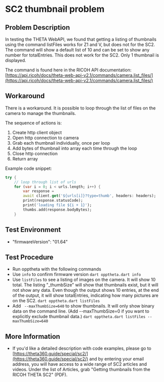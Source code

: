 # SC2 thumbnail problem

## Problem Description

In testing the THETA WebAPI, we found that getting a listing of thumbnails using the command listFiles works for Z1 and V, but does not for the SC2. The command will show a default list of 10 and can be set to show any number for totalEntries. This does not work for the SC2. Only 1 thumbnail is displayed. 

The command is found here in the RICOH API documentation: [https://api.ricoh/docs/theta-web-api-v2.1/commands/camera.list_files/](https://api.ricoh/docs/theta-web-api-v2.1/commands/camera.list_files/)

## Workaround

There is a workaround. It is possible to loop through the list of files on the camera to manage the thumbnails.

The sequence of actions is:
1. Create http client object
2. Open http connection to camera
3. Grab each thumbnail individually, once per loop 
4. Add bytes of thumbnail into array each time through the loop
5. Close http connection
6. Return array

Example code snippet:

```dart
try {
    // loop through list of urls
    for (var i = 0; i < urls.length; i++) {
        var response =
        await client.get('${urls[i]}?type=thumb', headers: headers);
        print(response.statusCode);
        print('loading file ${i + 1}');
        thumbs.add(response.bodyBytes);
    }
```

## Test Environment

* "firmwareVersion": "01.64"

## Test Procedure

* Run opptheta with the following commands
* Use `info` to confirm firmware version `dart opptheta.dart info`
* Use `listFiles` to see a listing of images on the camera. It will show 10 total. The listing "_thumbSize" will show that thumbnails exist, but it will not show any data. Even though the output shows 10 entries, at the end of the output, it will show totalEntries, indicating how many pictures are on the SC2. `dart opptheta.dart listFiles`
* Add ` --maxThumbSize=640` to show thumbnails. It will only show binary data on the command line. (Add  --maxThumbSize=0 if you want to explicitly exclude thumbnail data.) `dart opptheta.dart listFiles --maxThumbSize=640`

## More Information

* If you'd like a detailed description with code examples, please go to [https://theta360.guide/special/sc2/](https://theta360.guide/special/sc2/) and by entering your email address, you will have access to a wide range of SC2 articles and videos. Under the list of Articles, grab "Getting thumbnails from the RICOH THETA SC2" (PDF).
